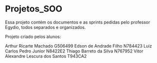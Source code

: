 # Projetos_SOO
Essa projeto contém os documentos e as sprints pedidas pelo professor Egydio, todos separados e organizados.


Projeto criado pelos alunos: 

Arthur Ricarte Machado						        G506499
Edson de Andrade Filho					          N784423
Luiz Carlos Pedro Junior						      N8422E2
Thiago Barreto da Silva						        N767952
Vitor Alexandre Lescura dos Santos			  T943CA2

